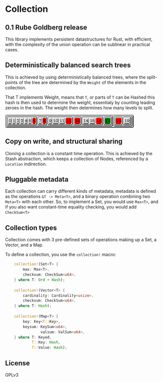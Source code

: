 # Collection

## 0.1 Rube Goldberg release

This library implements persistent datastructures for Rust, with 
efficient, with the complexity of the union operation can be sublinear 
in practical cases.

## Deterministically balanced search trees
This is achieved by using deterministically balanced trees, where the 
split-points of the tree are determined by the `Weight` of the elements
in the collection.

That T implements Weight, means that `T`, or parts of `T` can be Hashed
this hash is then used to determine the weight, essentialy by counting 
leading zeroes in the hash. The weight then determines how many levels to
split.

![Example set](example/example1.png)

## Copy on write, and structural sharing
Cloning a collection is a constant time operation. This is achieved by
the Stash abstraction, which keeps a collection of Nodes, referenced by 
a `Location` indirection.

## Pluggable metadata
Each collection can carry different kinds of metadata, metadata is defined
as the operations `&T -> Meta<T>`, and a binary operation combining
two `Meta<T>` with each other. So, to implement a Set, you would use
`Max<T>`, and if you also want constant-time equality checking, you would
add `CheckSum<T>`

## Collection types

Collection comes with 3 pre-defined sets of operations making up a Set, a Vector, and a Map.

To define a collection, you use the `collection!` macro:

```rs
    collection!(Set<T> {
        max: Max<T>,
        checksum: CheckSum<u64>,
    } where T: Ord + Hash);

    collection!(Vector<T> {
        cardinality: Cardinality<usize>,
        checksum: CheckSum<u64>,
    } where T: Hash);

    collection!(Map<T> {
        key: Key<T::Key>,
        keysum: KeySum<u64>,
				valsum: ValSum<u64>,
    } where T: Keyed, 
            T::Key: Hash,
            T::Value: Hash);				
```

## License
GPLv3